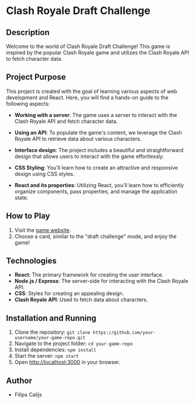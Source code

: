 # Clash Royale Draft Challenge

## Description

Welcome to the world of Clash Royale Draft Challenge! This game is inspired by the popular Clash Royale game and utilizes the Clash Royale API to fetch character data.

## Project Purpose

This project is created with the goal of learning various aspects of web development and React. Here, you will find a hands-on guide to the following aspects:

- **Working with a server**: The game uses a server to interact with the Clash Royale API and fetch character data.

- **Using an API**: To populate the game's content, we leverage the Clash Royale API to retrieve data about various characters.

- **Interface design**: The project includes a beautiful and straightforward design that allows users to interact with the game effortlessly.

- **CSS Styling**: You'll learn how to create an attractive and responsive design using CSS styles.

- **React and its properties**: Utilizing React, you'll learn how to efficiently organize components, pass properties, and manage the application state.

## How to Play

1. Visit the [game website](https://localhost:3000).
2. Choose a card, similar to the "draft challenge" mode, and enjoy the game!

## Technologies

- **React**: The primary framework for creating the user interface.
- **Node.js / Express**: The server-side for interacting with the Clash Royale API.
- **CSS**: Styles for creating an appealing design.
- **Clash Royale API**: Used to fetch data about characters.

## Installation and Running

1. Clone the repository: `git clone https://github.com/your-username/your-game-repo.git`
2. Navigate to the project folder: `cd your-game-repo`
3. Install dependencies: `npm install`
4. Start the server: `npm start`
5. Open [http://localhost:3000](http://localhost:3000) in your browser.

## Author

- Filips Calijs 
